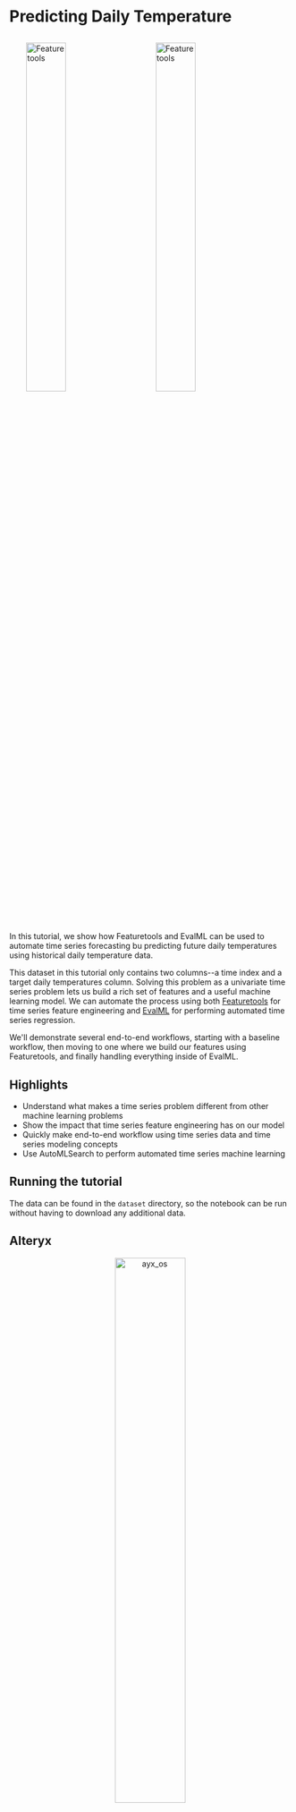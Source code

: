 # Predicting Daily Temperature

<p style="margin:30px">
    <img style="display:inline; margin-right:50px" width=40% src="https://www.featuretools.com/wp-content/uploads/2017/12/FeatureLabs-Logo-Tangerine-800.png" alt="Featuretools" href="https://google.com"/>
    <img width=40% src="https://evalml-web-images.s3.amazonaws.com/evalml_horizontal.svg" alt="Featuretools" href="https://google.com"/>
</p>

In this tutorial, we show how Featuretools and EvalML can be used to automate time series forecasting bu predicting future daily temperatures using historical daily temperature data.

This dataset in this tutorial only contains two columns--a time index and a target daily temperatures column. Solving this problem as a univariate time series problem lets us build a rich set of features and a useful machine learning model. We can automate the process using both [Featuretools](https://www.featuretools.com) for time series feature engineering and [EvalML](https://github.com/alteryx/evalml) for performing automated time series regression.

We'll demonstrate several end-to-end workflows, starting with a baseline workflow, then moving to one where we build our features using Featuretools, and finally handling everything inside of EvalML.

## Highlights

- Understand what makes a time series problem different from other machine learning problems
- Show the impact that time series feature engineering has on our model
- Quickly make end-to-end workflow using time series data and time series modeling concepts
- Use AutoMLSearch to perform automated time series machine learning

## Running the tutorial

The data can be found in the `dataset` directory, so the notebook can be run without having to download any additional data.

## Alteryx

<p align="center">
<img width=50% src="https://alteryx-open-source-images.s3.amazonaws.com/OpenSource_Logo-01.jpg" alt="ayx_os" />
</p>

This is a demo created & maintained by [Alteryx](https://www.alteryx.com). It uses **Featuretools** and **EvalML**, which are open source libraries maintained by Alteryx. To see the other open source projects we’re working on visit Alteryx Open Source. If building impactful data science pipelines is important to you or your business, please [get in touch](https://www.alteryx.com/contact-us/).
